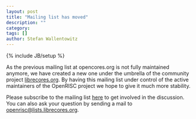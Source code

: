 ```yaml
---
layout: post
title: "Mailing list has moved"
description: ""
category: 
tags: []
author: Stefan Wallentowitz
---
```

{% include JB/setup %}

As the previous mailing list at opencores.org is not fully maintained
anymore, we have created a new one under the umbrella of the community
project [librecores.org](http://librecores.org). By having this
mailing list under control of the active maintainers of the OpenRISC
project we hope to give it much more stability.

Please subscribe to the mailing list
[here](https://lists.librecores.org/listinfo/openrisc) to get involved
in the discussion. You can also ask your question by sending a mail to
[openrisc@lists.librecores.org](mailto:openrisc@lists.librecores.org).
